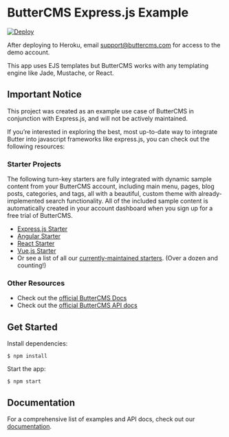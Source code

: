 # ButterCMS Express.js Example

[![Deploy](https://www.herokucdn.com/deploy/button.svg)](https://heroku.com/deploy)

After deploying to Heroku, email support@buttercms.com for access to the demo account.

This app uses EJS templates but ButterCMS works with any templating engine like Jade, Mustache, or React.

## Important Notice
This project was created as an example use case of ButterCMS in conjunction with Express.js, and will not be actively maintained. 

If you’re interested in exploring the best, most up-to-date way to integrate Butter into javascript frameworks like express.js, you can check out the following resources:

### Starter Projects

The following turn-key starters are fully integrated with dynamic sample content from your ButterCMS account, including main menu, pages, blog posts, categories, and tags, all with a beautiful, custom theme with already-implemented search functionality. All of the included sample content is automatically created in your account dashboard when you sign up for a free trial of ButterCMS.
- [Express.js Starter](https://buttercms.com/starters/expressjs-starter-project/)
- [Angular Starter](https://buttercms.com/starters/angular-starter-project/)
- [React Starter](https://buttercms.com/starters/react-starter-project/)
- [Vue.js Starter](https://buttercms.com/starters/vuejs-starter-project/)
- Or see a list of all our [currently-maintained starters](https://buttercms.com/starters/). (Over a dozen and counting!)

### Other Resources
- Check out the [official ButterCMS Docs](https://buttercms.com/docs/)
- Check out the [official ButterCMS API docs](https://buttercms.com/docs/api/)


## Get Started

Install dependencies:

```
$ npm install
```

Start the app:

```
$ npm start
```

## Documentation

For a comprehensive list of examples and API docs, check out our [documentation](https://buttercms.com/docs/).
